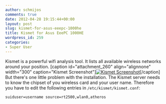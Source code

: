 ```yaml
---
author: schmijos
comments: true
date: 2012-04-28 19:15:44+00:00
layout: post
slug: kismet-for-asus-eeepc-1000he
title: Kismet for Asus EeePC 1000HE
wordpress_id: 259
categories:
- Super User
---
```


Kismet is a powerful wifi analysis tool. It lists all available wireless networks around your position.
[caption id="attachment_260" align="alignnone" width="300" caption="Kismet Screenshot"][![Kismet Screenshot](http://www.miraculum.ch/wp-content/uploads/Bildschirmfoto-am-2012-04-28-204439-300x175.png)](http://www.miraculum.ch/wp-content/uploads/Bildschirmfoto-am-2012-04-28-204439.png)[/caption]
But there's one little problem with the installation. The Kismet server needs to know the chipset of you wireless card and your user name. Therefore you have to edit the following entries in `/etc/kismet/kismet.conf`:

`suiduser=username
source=rt2500,wlan0,atheros`

